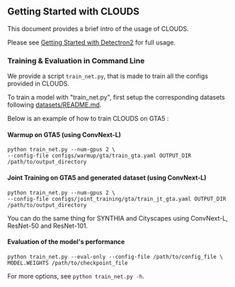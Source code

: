 ## Getting Started with CLOUDS

This document provides a brief intro of the usage of CLOUDS.

Please see [Getting Started with Detectron2](https://github.com/facebookresearch/detectron2/blob/master/GETTING_STARTED.md) for full usage.

### Training & Evaluation in Command Line

We provide a script `train_net.py`, that is made to train all the configs provided in CLOUDS.

To train a model with "train_net.py", first
setup the corresponding datasets following
[datasets/README.md](./datasets/README.md).

Below is an example of how to train CLOUDS on GTA5 :

#### Warmup on GTA5 (using ConvNext-L)
```
python train_net.py --num-gpus 2 \
--config-file configs/warmup/gta/train_gta.yaml OUTPUT_DIR /path/to/output_directory
``` 
#### Joint Training on GTA5 and generated dataset (using ConvNext-L)
```
python train_net.py --num-gpus 2 \
--config-file configs/joint_training/gta/train_jt_gta.yaml OUTPUT_DIR /path/to/output_directory
``` 

You can do the same thing for SYNTHIA and Cityscapes using ConvNext-L, ResNet-50 and ResNet-101.

#### Evaluation of the model's performance
```
python train_net.py --eval-only --config-file /path/to/config_file \
MODEL.WEIGHTS /path/to/checkpoint_file
```

For more options, see `python train_net.py -h`.